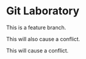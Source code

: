 # Git Laboratory
This is a feature branch.

This will also cause a conflict.

This will cause a conflict.

